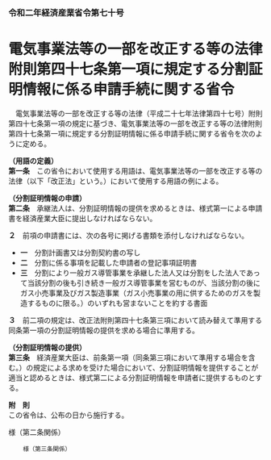 ### 令和二年経済産業省令第七十号  
# 電気事業法等の一部を改正する等の法律附則第四十七条第一項に規定する分割証明情報に係る申請手続に関する省令  
　電気事業法等の一部を改正する等の法律（平成二十七年法律第四十七号）附則第四十七条第一項の規定に基づき、電気事業法等の一部を改正する等の法律附則第四十七条第一項に規定する分割証明情報に係る申請手続に関する省令を次のように定める。  
  
**（用語の定義）**  
**第一条**　この省令において使用する用語は、電気事業法等の一部を改正する等の法律（以下「改正法」という。）において使用する用語の例による。  
  
**（分割証明情報の申請）**  
**第二条**　承継法人は、分割証明情報の提供を求めるときは、様式第一による申請書を経済産業大臣に提出しなければならない。  
  
**２**　前項の申請書には、次の各号に掲げる書類を添付しなければならない。  
* **一**　分割計画書又は分割契約書の写し  
* **二**　分割に係る事項を記載した申請者の登記事項証明書  
* **三**　分割により一般ガス導管事業を承継した法人又は分割をした法人であって当該分割の後も引き続き一般ガス導管事業を営むものが、当該分割の後にガス小売事業及びガス製造事業（ガス小売事業の用に供するためのガスを製造するものに限る。）のいずれも営まないことを約する書面  
  
**３**　前二項の規定は、改正法附則第四十七条第三項において読み替えて準用する同条第一項の分割証明情報の提供を求める場合に準用する。  
  
**（分割証明情報の提供）**  
**第三条**　経済産業大臣は、前条第一項（同条第三項において準用する場合を含む。）の規定による求めを受けた場合において、分割証明情報を提供することが適当と認めるときは、様式第二による分割証明情報を申請者に提供するものとする。  
  
**附　則**  
この省令は、公布の日から施行する。  
  
様（第二条関係）  

          
        様（第三条関係）  

          
        